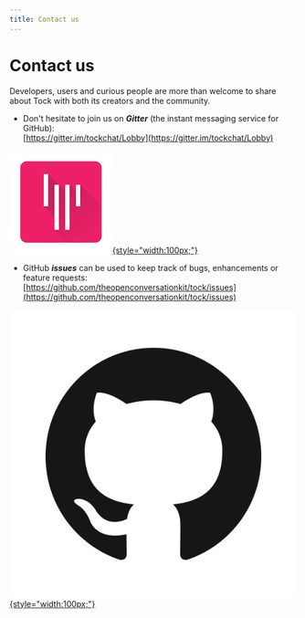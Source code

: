 ```yaml
---
title: Contact us 
---
```


# Contact us

Developers, users and curious people are more than welcome to share about Tock with both its creators and the community.

* Don't hesitate to join us on ***Gitter*** (the instant messaging service for GitHub):<br />
[https://gitter.im/tockchat/Lobby](https://gitter.im/tockchat/Lobby)

<a href="https://gitter.im/tockchat/Lobby"
target="gitter">

![logo gitter](../../img/gitter.png "gitter"){style="width:100px;"}

</a>

* GitHub ***issues*** can be used to keep track of bugs, enhancements or feature requests:<br />
[https://github.com/theopenconversationkit/tock/issues](https://github.com/theopenconversationkit/tock/issues)

<a href="https://github.com/theopenconversationkit/tock/issues"
target="issues">

![logo github](../../img/github.png "github"){style="width:100px;"}

</a>